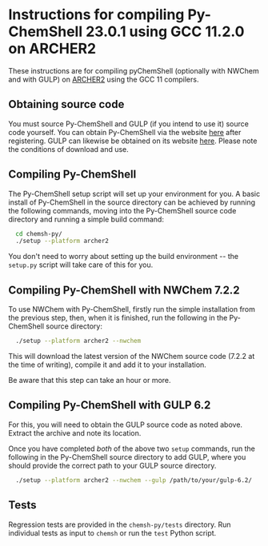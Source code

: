 Instructions for compiling Py-ChemShell 23.0.1 using GCC 11.2.0 on ARCHER2
==========================================================================

These instructions are for compiling pyChemShell (optionally with NWChem and 
with GULP) on [ARCHER2](https://www.archer2.ac.uk) using the GCC 11 compilers.

Obtaining source code
---------------------

You must source Py-ChemShell and GULP (if you intend to use it) source code yourself. You can obtain Py-ChemShell via the website [here](https://chemshell.org/licence/) after registering. GULP can likewise be obtained on its website [here](https://gulp.curtin.edu.au/download.html). Please note the conditions of download and use.

Compiling Py-ChemShell
----------------------

The Py-ChemShell setup script will set up your environment for you. A basic
install of Py-ChemShell in the source directory can be achieved by running the following commands, moving into the Py-ChemShell source code directory and running a simple build command:

```bash
  cd chemsh-py/
  ./setup --platform archer2
```

You don't need to worry about setting up the build environment -- the `setup.py` script will take care of this for you.

Compiling Py-ChemShell with NWChem 7.2.2
----------------------------------------

To use NWChem with Py-ChemShell, firstly run the simple installation from the previous step, then, when it is finished, run the following in the Py-ChemShell source directory:

```bash
  ./setup --platform archer2 --nwchem
```

This will download the latest version of the NWChem source code (7.2.2 at the time of writing), compile it and add it to your installation.

Be aware that this step can take an hour or more.

Compiling Py-ChemShell with GULP 6.2
------------------------------------

For this, you will need to obtain the GULP source code as noted above. Extract the archive and note its location.

Once you have completed *both* of the above two `setup` commands, run the following in the Py-ChemShell source directory to add GULP, where you should provide the correct path to your GULP source directory.

```bash
  ./setup --platform archer2 --nwchem --gulp /path/to/your/gulp-6.2/
```

Tests
-----

Regression tests are provided in the `chemsh-py/tests` directory. Run individual tests as input to `chemsh` or run the `test` Python script.